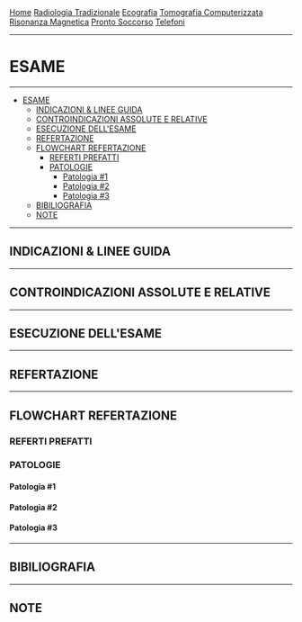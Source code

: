 <div class="topnav">
  <a href="https://sl-rad.github.io/SL-Rad-Vademecum">Home</a>
  <a href="https://sl-rad.github.io/SL-Rad-Vademecum/radiologia_tradizionale.html">Radiologia Tradizionale</a>
  <a href="https://sl-rad.github.io/SL-Rad-Vademecum/ecografia.html">Ecografia</a>
  <a href="https://sl-rad.github.io/SL-Rad-Vademecum/tomografia_computerizzata.html">Tomografia Computerizzata</a>
  <a href="https://sl-rad.github.io/SL-Rad-Vademecum/risonanza_magnetica.html">Risonanza Magnetica</a>
  <a href="https://sl-rad.github.io/SL-Rad-Vademecum/pronto_soccorso.html">Pronto Soccorso</a>
  <a href="https://sl-rad.github.io/SL-Rad-Vademecum/contatti.html">Telefoni</a>
</div>

- - -

# ESAME

- - -

- [ESAME](#esame)
  - [INDICAZIONI & LINEE GUIDA](#indicazioni--linee-guida)
  - [CONTROINDICAZIONI ASSOLUTE E RELATIVE](#controindicazioni-assolute-e-relative)
  - [ESECUZIONE DELL'ESAME](#esecuzione-dellesame)
  - [REFERTAZIONE](#refertazione)
  - [FLOWCHART REFERTAZIONE](#flowchart-refertazione)
    - [REFERTI PREFATTI](#referti-prefatti)
    - [PATOLOGIE](#patologie)
      - [Patologia #1](#patologia-1)
      - [Patologia #2](#patologia-2)
      - [Patologia #3](#patologia-3)
  - [BIBILIOGRAFIA](#bibiliografia)
  - [NOTE](#note)

- - -

## INDICAZIONI & LINEE GUIDA

---

## CONTROINDICAZIONI ASSOLUTE E RELATIVE

---

## ESECUZIONE DELL'ESAME

---

## REFERTAZIONE

---

## FLOWCHART REFERTAZIONE

### REFERTI PREFATTI
### PATOLOGIE

#### Patologia #1
#### Patologia #2
#### Patologia #3

---

## BIBILIOGRAFIA

---

## NOTE